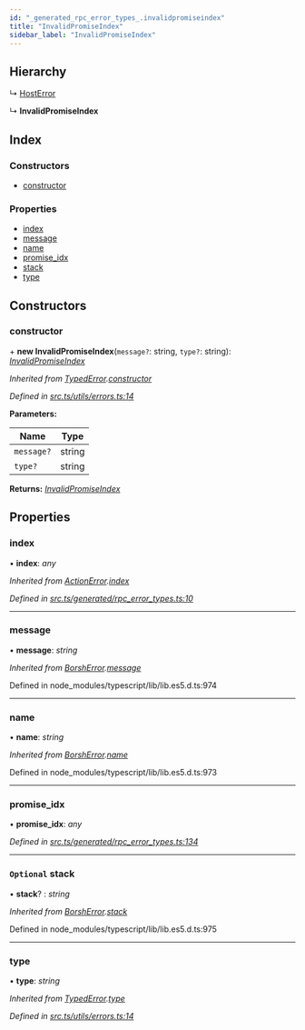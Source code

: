 ```yaml
---
id: "_generated_rpc_error_types_.invalidpromiseindex"
title: "InvalidPromiseIndex"
sidebar_label: "InvalidPromiseIndex"
---
```


## Hierarchy

  ↳ [HostError](_generated_rpc_error_types_.hosterror.md)

  ↳ **InvalidPromiseIndex**

## Index

### Constructors

* [constructor](_generated_rpc_error_types_.invalidpromiseindex.md#constructor)

### Properties

* [index](_generated_rpc_error_types_.invalidpromiseindex.md#index)
* [message](_generated_rpc_error_types_.invalidpromiseindex.md#message)
* [name](_generated_rpc_error_types_.invalidpromiseindex.md#name)
* [promise_idx](_generated_rpc_error_types_.invalidpromiseindex.md#promise_idx)
* [stack](_generated_rpc_error_types_.invalidpromiseindex.md#optional-stack)
* [type](_generated_rpc_error_types_.invalidpromiseindex.md#type)

## Constructors

###  constructor

\+ **new InvalidPromiseIndex**(`message?`: string, `type?`: string): *[InvalidPromiseIndex](_generated_rpc_error_types_.invalidpromiseindex.md)*

*Inherited from [TypedError](_utils_errors_.typederror.md).[constructor](_utils_errors_.typederror.md#constructor)*

*Defined in [src.ts/utils/errors.ts:14](https://github.com/nearprotocol/nearlib/blob/bf1ce09/src.ts/utils/errors.ts#L14)*

**Parameters:**

Name | Type |
------ | ------ |
`message?` | string |
`type?` | string |

**Returns:** *[InvalidPromiseIndex](_generated_rpc_error_types_.invalidpromiseindex.md)*

## Properties

###  index

• **index**: *any*

*Inherited from [ActionError](_generated_rpc_error_types_.actionerror.md).[index](_generated_rpc_error_types_.actionerror.md#index)*

*Defined in [src.ts/generated/rpc_error_types.ts:10](https://github.com/nearprotocol/nearlib/blob/bf1ce09/src.ts/generated/rpc_error_types.ts#L10)*

___

###  message

• **message**: *string*

*Inherited from [BorshError](_utils_serialize_.borsherror.md).[message](_utils_serialize_.borsherror.md#message)*

Defined in node_modules/typescript/lib/lib.es5.d.ts:974

___

###  name

• **name**: *string*

*Inherited from [BorshError](_utils_serialize_.borsherror.md).[name](_utils_serialize_.borsherror.md#name)*

Defined in node_modules/typescript/lib/lib.es5.d.ts:973

___

###  promise_idx

• **promise_idx**: *any*

*Defined in [src.ts/generated/rpc_error_types.ts:134](https://github.com/nearprotocol/nearlib/blob/bf1ce09/src.ts/generated/rpc_error_types.ts#L134)*

___

### `Optional` stack

• **stack**? : *string*

*Inherited from [BorshError](_utils_serialize_.borsherror.md).[stack](_utils_serialize_.borsherror.md#optional-stack)*

Defined in node_modules/typescript/lib/lib.es5.d.ts:975

___

###  type

• **type**: *string*

*Inherited from [TypedError](_utils_errors_.typederror.md).[type](_utils_errors_.typederror.md#type)*

*Defined in [src.ts/utils/errors.ts:14](https://github.com/nearprotocol/nearlib/blob/bf1ce09/src.ts/utils/errors.ts#L14)*
